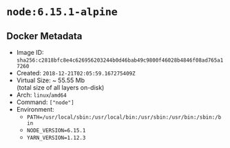# `node:6.15.1-alpine`

## Docker Metadata

- Image ID: `sha256:c2818bfc8e4c626956203244b0d46bab49c9800f46028b4846f08ad765a17260`
- Created: `2018-12-21T02:05:59.167275409Z`
- Virtual Size: ~ 55.55 Mb  
  (total size of all layers on-disk)
- Arch: `linux`/`amd64`
- Command: `["node"]`
- Environment:
  - `PATH=/usr/local/sbin:/usr/local/bin:/usr/sbin:/usr/bin:/sbin:/bin`
  - `NODE_VERSION=6.15.1`
  - `YARN_VERSION=1.12.3`
